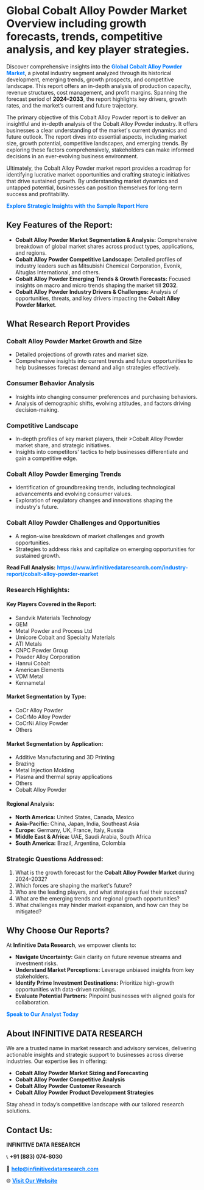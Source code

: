 <h1>Global Cobalt Alloy Powder Market Overview including growth forecasts, trends, competitive analysis, and key player strategies.</h1>
<p>
Discover comprehensive insights into the 
<a href="https://www.infinitivedataresearch.com/industry-report/cobalt-alloy-powder-market" rel="dofollow" style="color: #007BFF; text-decoration: none;"><strong>Global Cobalt Alloy Powder Market</strong></a>, a pivotal industry segment analyzed through its historical development, emerging trends, growth prospects, and competitive landscape. This report offers an in-depth analysis of production capacity, revenue structures, cost management, and profit margins. Spanning the forecast period of <strong>2024–2033</strong>, the report highlights key drivers, growth rates, and the market’s current and future trajectory.
</p>
<p>
The primary objective of this Cobalt Alloy Powder report is to deliver an insightful and in-depth analysis of the Cobalt Alloy Powder industry. It offers businesses a clear understanding of the market's current dynamics and future outlook. The report dives into essential aspects, including market size, growth potential, competitive landscapes, and emerging trends. By exploring these factors comprehensively, stakeholders can make informed decisions in an ever-evolving business environment.
</p>
<p>
Ultimately, the Cobalt Alloy Powder market report provides a roadmap for identifying lucrative market opportunities and crafting strategic initiatives that drive sustained growth. By understanding market dynamics and untapped potential, businesses can position themselves for long-term success and profitability.
</p>
<p>
<a href="https://www.infinitivedataresearch.com/request-sample/reportId=110037" style="color: #007BFF; text-decoration: none;"><strong>Explore Strategic Insights with the Sample Report Here</strong></a>
</p>

<h2>Key Features of the Report:</h2>
<ul>
<li><strong>Cobalt Alloy Powder Market Segmentation & Analysis:</strong> Comprehensive breakdown of global market shares across product types, applications, and regions.</li>
<li><strong>Cobalt Alloy Powder Competitive Landscape:</strong> Detailed profiles of industry leaders such as Mitsubishi Chemical Corporation, Evonik, Altuglas International, and others.</li>
<li><strong>Cobalt Alloy Powder Emerging Trends & Growth Forecasts:</strong> Focused insights on macro and micro trends shaping the market till <strong>2032</strong>.</li>
<li><strong>Cobalt Alloy Powder Industry Drivers & Challenges:</strong> Analysis of opportunities, threats, and key drivers impacting the <strong>Cobalt Alloy Powder Market</strong>.</li>
</ul>

<h2>What Research Report Provides</h2>
<h3>Cobalt Alloy Powder Market Growth and Size</h3>
<ul>
<li>Detailed projections of growth rates and market size.</li>
<li>Comprehensive insights into current trends and future opportunities to help businesses forecast demand and align strategies effectively.</li>
</ul>

<h3>Consumer Behavior Analysis</h3>
<ul>
<li>Insights into changing consumer preferences and purchasing behaviors.</li>
<li>Analysis of demographic shifts, evolving attitudes, and factors driving decision-making.</li>
</ul>

<h3>Competitive Landscape</h3>
<ul>
<li>In-depth profiles of key market players, their >Cobalt Alloy Powder market share, and strategic initiatives.</li>
<li>Insights into competitors' tactics to help businesses differentiate and gain a competitive edge.</li>
</ul>

<h3>Cobalt Alloy Powder Emerging Trends</h3>
<ul>
<li>Identification of groundbreaking trends, including technological advancements and evolving consumer values.</li>
<li>Exploration of regulatory changes and innovations shaping the industry's future.</li>
</ul>

<h3>Cobalt Alloy Powder Challenges and Opportunities</h3>
<ul>
<li>A region-wise breakdown of market challenges and growth opportunities.</li>
<li>Strategies to address risks and capitalize on emerging opportunities for sustained growth.</li>
</ul>
<p><strong>Read Full Analysis:</strong> <a href="https://www.infinitivedataresearch.com/industry-report/cobalt-alloy-powder-market" rel="dofollow" style="color: #007BFF; text-decoration: none;"><strong>https://www.infinitivedataresearch.com/industry-report/cobalt-alloy-powder-market</strong></a></p>
<h3>Research Highlights:</h3>
<h4>Key Players Covered in the Report:</h4>
<ul><li>Sandvik Materials Technology</li><li>GEM</li><li>Metal Powder and Process Ltd</li><li>Umicore Cobalt and Specialty Materials</li><li>ATI Metals</li><li>CNPC Powder Group</li><li>Powder Alloy Corporation</li><li>Hanrui Cobalt</li><li>American Elements</li><li>VDM Metal</li><li>Kennametal</li></ul>
<h4>Market Segmentation by Type:</h4>
<ul><li>CoCr Alloy Powder</li><li>CoCrMo Alloy Powder</li><li>CoCrNi Alloy Powder</li><li>Others</li></ul>
<h4>Market Segmentation by Application:</h4>
<ul><li>Additive Manufacturing and 3D Printing</li><li>Brazing</li><li>Metal Injection Molding</li><li>Plasma and thermal spray applications</li><li>Others</li><li>Cobalt Alloy Powder</li></ul>

<h4>Regional Analysis:</h4>
<ul>
<li><strong>North America:</strong> United States, Canada, Mexico</li>
<li><strong>Asia-Pacific:</strong> China, Japan, India, Southeast Asia</li>
<li><strong>Europe:</strong> Germany, UK, France, Italy, Russia</li>
<li><strong>Middle East & Africa:</strong> UAE, Saudi Arabia, South Africa</li>
<li><strong>South America:</strong> Brazil, Argentina, Colombia</li>
</ul>

<h3>Strategic Questions Addressed:</h3>
<ol>
<li>What is the growth forecast for the <strong>Cobalt Alloy Powder Market</strong> during 2024–2032?</li>
<li>Which forces are shaping the market's future?</li>
<li>Who are the leading players, and what strategies fuel their success?</li>
<li>What are the emerging trends and regional growth opportunities?</li>
<li>What challenges may hinder market expansion, and how can they be mitigated?</li>
</ol>

<h2>Why Choose Our Reports?</h2>
<p>At <strong>Infinitive Data Research</strong>, we empower clients to:</p>
<ul>
<li><strong>Navigate Uncertainty:</strong> Gain clarity on future revenue streams and investment risks.</li>
<li><strong>Understand Market Perceptions:</strong> Leverage unbiased insights from key stakeholders.</li>
<li><strong>Identify Prime Investment Destinations:</strong> Prioritize high-growth opportunities with data-driven rankings.</li>
<li><strong>Evaluate Potential Partners:</strong> Pinpoint businesses with aligned goals for collaboration.</li>
</ul>
<p><a href="https://www.infinitivedataresearch.com/industry-report/cobalt-alloy-powder-market" rel="dofollow" style="color: #007BFF; text-decoration: none;"><strong>Speak to Our Analyst Today</strong></a></p>

<h2>About INFINITIVE DATA RESEARCH</h2>
<p>We are a trusted name in market research and advisory services, delivering actionable insights and strategic support to businesses across diverse industries. Our expertise lies in offering:</p>
<ul>
<li><strong>Cobalt Alloy Powder Market Sizing and Forecasting</strong></li>
<li><strong>Cobalt Alloy Powder Competitive Analysis</strong></li>
<li><strong>Cobalt Alloy Powder Customer Research</strong></li>
<li><strong>Cobalt Alloy Powder Product Development Strategies</strong></li>
</ul>
<p>Stay ahead in today’s competitive landscape with our tailored research solutions.</p>

<h2>Contact Us:</h2>
<p><strong>INFINITIVE DATA RESEARCH</strong></p>
<p>📞 <strong>+91 (883) 074-8030</strong></p>
<p>📧 <strong><a href="mailto:help@infinitivedataresearch.com" style="color: #007BFF;">help@infinitivedataresearch.com</a></strong></p>
<p>🌐 <strong><a href="https://www.infinitivedataresearch.com" rel="dofollow" style="color: #007BFF;">Visit Our Website</a></strong></p>